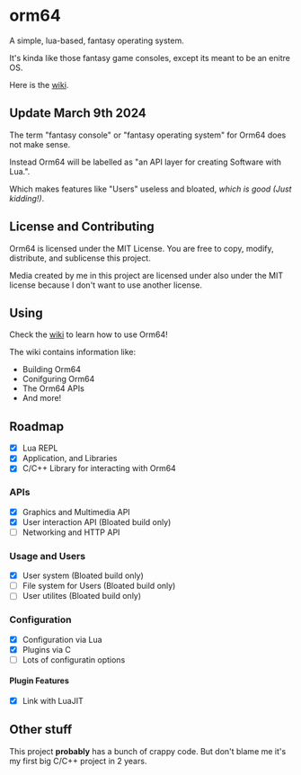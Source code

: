 # orm64

A simple, lua-based, fantasy operating system.

It's kinda like those fantasy game consoles, except its meant to be an enitre OS.

Here is the [wiki](https://gitlab.com/IamPyu/orm64/-/wikis/home).

## Update March 9th 2024

The term "fantasy console" or "fantasy operating system" for Orm64 does not make sense.

Instead Orm64 will be labelled as "an API layer for creating Software with Lua.".

Which makes features like "Users" useless and bloated, *which is good (Just kidding!)*.

## License and Contributing

Orm64 is licensed under the MIT License. You are free to copy, modify, distribute, and sublicense this project.

Media created by me in this project are licensed under also under the MIT license because I don't want to use another license.

## Using

Check the [wiki](https://gitlab.com/IamPyu/orm64/-/wikis/home) to learn how to use Orm64!

The wiki contains information like:

- Building Orm64
- Conifguring Orm64
- The Orm64 APIs
- And more!

## Roadmap

- [X] Lua REPL
- [X] Application, and Libraries
- [X] C/C++ Library for interacting with Orm64

### APIs

- [X] Graphics and Multimedia API
- [X] User interaction API (Bloated build only)
- [ ] Networking and HTTP API

### Usage and Users

- [X] User system (Bloated build only)
- [ ] File system for Users (Bloated build only)
- [ ] User utilites (Bloated build only)

### Configuration

- [X] Configuration via Lua
- [X] Plugins via C
- [ ] Lots of configuratin options

#### Plugin Features 
- [X] Link with LuaJIT

## Other stuff

This project **probably** has a bunch of crappy code.
But don't blame me it's my first big C/C++ project in 2 years.
